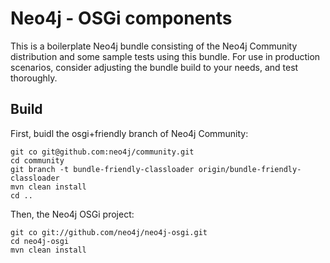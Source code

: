 Neo4j - OSGi components
========================

This is a boilerplate Neo4j bundle consisting of the Neo4j Community distribution and some sample tests using this bundle. For use in production scenarios, consider adjusting the bundle build to your needs, and test thoroughly.

## Build 

First, buidl the osgi+friendly branch of Neo4j Community:

    git co git@github.com:neo4j/community.git
    cd community
    git branch -t bundle-friendly-classloader origin/bundle-friendly-classloader
    mvn clean install
    cd ..

Then, the Neo4j OSGi project:

    git co git://github.com/neo4j/neo4j-osgi.git
    cd neo4j-osgi
    mvn clean install
  
  